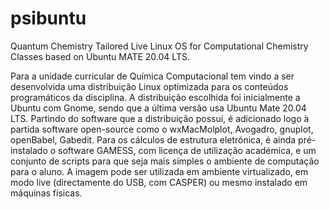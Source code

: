 # psibuntu
 Quantum Chemistry Tailored Live Linux OS for Computational Chemistry Classes based on Ubuntu MATE 20.04 LTS.
 
 Para a unidade curricular de Química Computacional tem vindo a ser desenvolvida uma distribuição Linux optimizada para os conteúdos programáticos da disciplina. A distribuição escolhida foi inicialmente a Ubuntu com Gnome, sendo que a última versão usa Ubuntu Mate 20.04 LTS. Partindo do software que a distribuição possuí, é adicionado
logo à partida software open-source como o wxMacMolplot, Avogadro, gnuplot, openBabel, Gabedit. Para os cálculos de estrutura eletrónica, é ainda pré-instalado o software GAMESS, com licença de utilização académica, e um conjunto de scripts para que seja mais simples o ambiente de computação para o aluno. A imagem pode ser utilizada em ambiente virtualizado, em modo live (directamente do USB, com CASPER) ou mesmo instalado em máquinas físicas.
